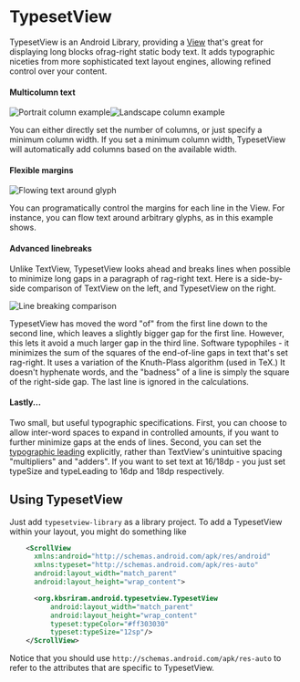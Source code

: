 # TypesetView

TypesetView is an Android Library, providing a [View](https://developer.android.com/reference/android/view/View.html) that's great for displaying long blocks ofrag-right static body text. It adds typographic niceties from more sophisticated text layout engines, allowing refined control over your content.

#### Multicolumn text
![Portrait column example](https://raw.github.com/kbsriram/typesetview/docs/columns_portrait.jpg)![Landscape column example](https://raw.github.com/kbsriram/typesetview/docs/columns_landscape.jpg)

You can either directly set the number of columns, or just specify a minimum column width. If you set a minimum column width, TypesetView will automatically add columns based on the available width.

#### Flexible margins
![Flowing text around glyph](https://raw.github.com/kbsriram/typesetview/docs/flow_margin_sample1.png)

You can programatically control the margins for each line in the View. For instance, you can flow text around arbitrary glyphs, as in this example shows.

#### Advanced linebreaks
Unlike TextView, TypesetView looks ahead and breaks lines when possible to minimize long gaps in a paragraph of rag-right text. Here is a side-by-side comparison of TextView on the left, and TypesetView on the right.

![Line breaking comparison](https://raw.github.com/kbsriram/typesetview/docs/line_sample.png)

TypesetView has moved the word "of" from the first line down to the second line, which leaves a slightly bigger gap for the first line. However, this lets it avoid a much larger gap in the third line. Software typophiles - it minimizes the sum of the squares of the end-of-line gaps in text that's set rag-right. It uses a variation of the Knuth-Plass algorithm (used in TeX.) It doesn't hyphenate words, and the "badness" of a line is simply the square of the right-side gap. The last line is ignored in the calculations.

#### Lastly...

Two small, but useful typographic specifications.
First, you can choose to allow inter-word spaces to expand in controlled amounts, if you want to further minimize gaps at the ends of lines.
Second, you can set the [typographic leading](https://en.wikipedia.org/wiki/Leading) explicitly, rather than TextView's unintuitive spacing "multipliers" and "adders". If you want to set text at 16/18dp - you just set typeSize and typeLeading to 16dp and 18dp respectively.

## Using TypesetView

Just add `typesetview-library` as a library project. To add a TypesetView within your layout, you might do something like

```XML
    <ScrollView
      xmlns:android="http://schemas.android.com/apk/res/android"
      xmlns:typeset="http://schemas.android.com/apk/res-auto"
      android:layout_width="match_parent"
      android:layout_height="wrap_content">

      <org.kbsriram.android.typesetview.TypesetView
          android:layout_width="match_parent" 
          android:layout_height="wrap_content"
          typeset:typeColor="#ff303030"
          typeset:typeSize="12sp"/>
    </ScrollView>
```

Notice that you should use `http://schemas.android.com/apk/res-auto` to refer to the attributes that are specific to TypesetView.
